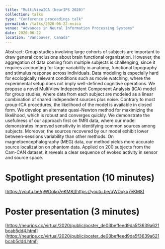 ```yaml
---
title: "MultiViewICA (NeurIPS 2020)"
collection: talks
type: "Conference proceedings talk"
permalink: /talks/2020-06-22-mvica
venue: "Advances in Neural Information Processing Systems"
date: 2020-06-22
location: "Vancouver, Canada"
---
```

Abstract: Group studies involving large cohorts of subjects are important to draw general conclusions about brain functional organization. However, the aggregation of data coming from multiple subjects is challenging, since it requires accounting for large variability in anatomy, functional topography and stimulus response across individuals. Data modeling is especially hard for ecologically relevant conditions such as movie watching, where the experimental setup does not imply well-defined cognitive operations. We propose a novel MultiView Independent Component Analysis (ICA) model for group studies, where data from each subject are modeled as a linear combination of shared independent sources plus noise. Contrary to most group-ICA procedures, the likelihood of the model is available in closed form. We develop an alternate quasi-Newton method for maximizing the likelihood, which is robust and converges quickly. We demonstrate the usefulness of our approach first on fMRI data, where our model demonstrates improved sensitivity in identifying common sources among subjects. Moreover, the sources recovered by our model exhibit lower between-sessions variability than other methods. On magnetoencephalography (MEG) data, our method yields more accurate source localization on phantom data. Applied on 200 subjects from the Cam-CAN dataset, it reveals a clear sequence of evoked activity in sensor and source space. 

Spotlight presentation (10 minutes)
==========================

[https://youtu.be/qWDqkq7eKM8](https://youtu.be/qWDqkq7eKM8)

Poster presentation (3 minutes)
========================

[https://neurips.cc/virtual/2020/public/poster_de03beffeed9da5f3639a621bcab5dd4.html](https://neurips.cc/virtual/2020/public/poster_de03beffeed9da5f3639a621bcab5dd4.html)

